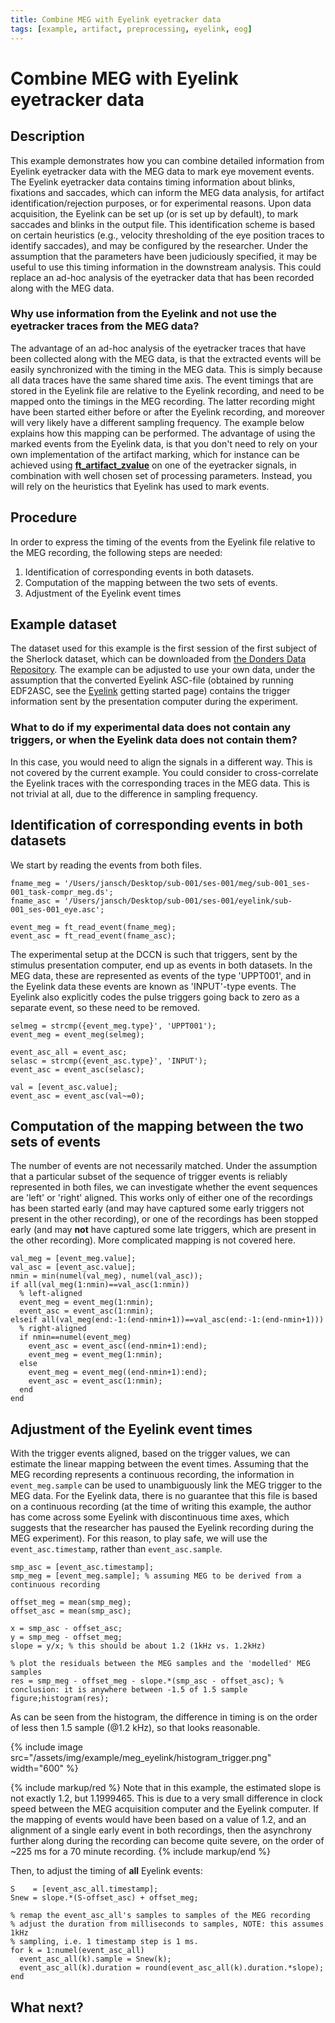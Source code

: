 ```yaml
---
title: Combine MEG with Eyelink eyetracker data
tags: [example, artifact, preprocessing, eyelink, eog]
---
```


# Combine MEG with Eyelink eyetracker data

## Description

This example demonstrates how you can combine detailed information from Eyelink eyetracker data with the MEG data to mark eye movement events. The Eyelink eyetracker data contains timing information about blinks, fixations and saccades, which can inform the MEG data analysis, for artifact identification/rejection purposes, or for experimental reasons. Upon data acquisition, the Eyelink can be set up (or is set up by default), to mark saccades and blinks in the output file. This identification scheme is based on certain heuristics (e.g., velocity thresholding of the eye position traces to identify saccades), and may be configured by the researcher. Under the assumption that the parameters have been judiciously specified, it may be useful to use this timing information in the downstream analysis. This could replace an ad-hoc analysis of the eyetracker data that has been recorded along with the MEG data.

### Why use information from the Eyelink and not use the eyetracker traces from the MEG data?

The advantage of an ad-hoc analysis of the eyetracker traces that have been collected along with the MEG data, is that the extracted events will be easily synchronized with the timing in the MEG data. This is simply because all data traces have the same shared time axis. The event timings that are stored in the Eyelink file are relative to the Eyelink recording, and need to be mapped onto the timings in the MEG recording. The latter recording might have been started either before or after the Eyelink recording, and moreover will very likely have a different sampling frequency. The example below explains how this mapping can be performed.
The advantage of using the marked events from the Eyelink data, is that you don't need to rely on your own implementation of the artifact marking, which for instance can be achieved using **[ft_artifact_zvalue](/reference/ft_artifact_zvalue)** on one of the eyetracker signals, in combination with well chosen set of processing parameters. Instead, you will rely on the heuristics that Eyelink has used to mark events.

## Procedure

In order to express the timing of the events from the Eyelink file relative to the MEG recording, the following steps are needed:

1. Identification of corresponding events in both datasets.
2. Computation of the mapping between the two sets of events.
3. Adjustment of the Eyelink event times

## Example dataset

The dataset used for this example is the first session of the first subject of the Sherlock dataset, which can be downloaded from [the Donders Data Repository](https://doi.org/10.34973/5rpw-rn92). The example can be adjusted to use your own data, under the assumption that the converted Eyelink ASC-file (obtained by running EDF2ASC, see the [Eyelink](/getting_started/eyelink) getting started page) contains the trigger information sent by the presentation computer during the experiment.

### What to do if my experimental data does not contain any triggers, or when the Eyelink data does not contain them?

In this case, you would need to align the signals in a different way. This is not covered by the current example. You could consider to cross-correlate the Eyelink traces with the corresponding traces in the MEG data. This is not trivial at all, due to the difference in sampling frequency.

## Identification of corresponding events in both datasets

We start by reading the events from both files.

    fname_meg = '/Users/jansch/Desktop/sub-001/ses-001/meg/sub-001_ses-001_task-compr_meg.ds';
    fname_asc = '/Users/jansch/Desktop/sub-001/ses-001/eyelink/sub-001_ses-001_eye.asc';

    event_meg = ft_read_event(fname_meg);
    event_asc = ft_read_event(fname_asc);

The experimental setup at the DCCN is such that triggers, sent by the stimulus presentation computer, end up as events in both datasets. In the MEG data, these are represented as events of the type 'UPPT001', and in the Eyelink data these events are known as 'INPUT'-type events. The Eyelink also explicitly codes the pulse triggers going back to zero as a separate event, so these need to be removed.

    selmeg = strcmp({event_meg.type}', 'UPPT001');
    event_meg = event_meg(selmeg);

    event_asc_all = event_asc;
    selasc = strcmp({event_asc.type}', 'INPUT');
    event_asc = event_asc(selasc);

    val = [event_asc.value];
    event_asc = event_asc(val~=0);

## Computation of the mapping between the two sets of events

The number of events are not necessarily matched. Under the assumption that a particular subset of the sequence of trigger events is reliably represented in both files, we can investigate whether the event sequences are 'left' or 'right' aligned. This works only of either one of the recordings has been started early (and may have captured some early triggers not present in the other recording), or one of the recordings has been stopped early (and may **not** have captured some late triggers, which are present in the other recording). More complicated mapping is not covered here.

    val_meg = [event_meg.value];
    val_asc = [event_asc.value];
    nmin = min(numel(val_meg), numel(val_asc));
    if all(val_meg(1:nmin)==val_asc(1:nmin))
      % left-aligned
      event_meg = event_meg(1:nmin);
      event_asc = event_asc(1:nmin);
    elseif all(val_meg(end:-1:(end-nmin+1))==val_asc(end:-1:(end-nmin+1)))
      % right-aligned
      if nmin==numel(event_meg)
        event_asc = event_asc((end-nmin+1):end);
        event_meg = event_meg(1:nmin);
      else
        event_meg = event_meg((end-nmin+1):end);
        event_asc = event_asc(1:nmin);
      end
    end

## Adjustment of the Eyelink event times

With the trigger events aligned, based on the trigger values, we can estimate the linear mapping between the event times. Assuming that the MEG recording represents a continuous recording, the information in `event_meg.sample` can be used to unambiguously link the MEG trigger to the MEG data. For the Eyelink data, there is no guarantee that this file is based on a continuous recording (at the time of writing this example, the author has come across some Eyelink with discontinuous time axes, which suggests that the researcher has paused the Eyelink recording during the MEG experiment). For this reason, to play safe, we will use the `event_asc.timestamp`, rather than `event_asc.sample`.

    smp_asc = [event_asc.timestamp];
    smp_meg = [event_meg.sample]; % assuming MEG to be derived from a continuous recording

    offset_meg = mean(smp_meg);
    offset_asc = mean(smp_asc);

    x = smp_asc - offset_asc;
    y = smp_meg - offset_meg;
    slope = y/x; % this should be about 1.2 (1kHz vs. 1.2kHz)

    % plot the residuals between the MEG samples and the 'modelled' MEG samples
    res = smp_meg - offset_meg - slope.*(smp_asc - offset_asc); % conclusion: it is anywhere between -1.5 of 1.5 sample
    figure;histogram(res);

As can be seen from the histogram, the difference in timing is on the order of less then 1.5 sample (@1.2 kHz), so that looks reasonable.

{% include image src="/assets/img/example/meg_eyelink/histogram_trigger.png" width="600" %}

{% include markup/red %}
Note that in this example, the estimated slope is not exactly 1.2, but 1.1999465. This is due to a very small difference in clock speed between the MEG acquisition computer and the Eyelink computer. If the mapping of events would have been based on a value of 1.2, and an alignment of a single early event in both recordings, then the asynchrony further along during the recording can become quite severe, on the order of ~225 ms for a 70 minute recording.
{% include markup/end %}

Then, to adjust the timing of **all** Eyelink events:

    S    = [event_asc_all.timestamp];
    Snew = slope.*(S-offset_asc) + offset_meg;

    % remap the event_asc_all's samples to samples of the MEG recording
    % adjust the duration from milliseconds to samples, NOTE: this assumes 1kHz
    % sampling, i.e. 1 timestamp step is 1 ms.
    for k = 1:numel(event_asc_all)
      event_asc_all(k).sample = Snew(k);
      event_asc_all(k).duration = round(event_asc_all(k).duration.*slope);
    end

## What next?
